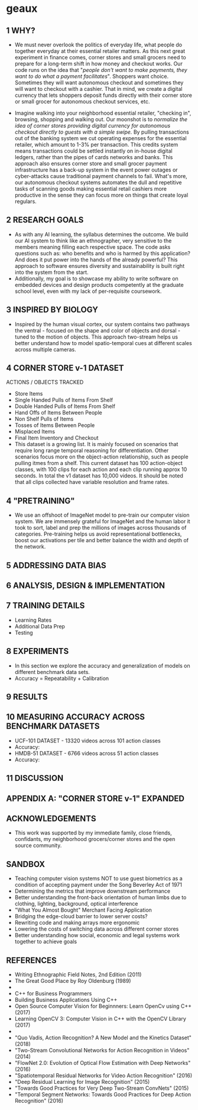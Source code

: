 # geaux

## 1 WHY?

* We must never overlook the politics of everyday life, what people do together everyday at their essential retailer matters.  As this next great experiment in finance comes, corner stores and small grocers need to prepare for a long-term shift in how money and checkout works.  Our code runs on the idea that "_people don't want to make payments, they want to do what a payment facilitates_".  Shoppers want choice.  Sometimes they will want autonomous checkout and sometimes they will want to checkout with a cashier.  That in mind, we create a digital currency that lets shoppers deposit funds directly with their corner store or small grocer for autonomous checkout services, etc.  

* Imagine walking into your neighborhood essential retailer, "checking in", browsing, shopping and walking out. Our moonshot is to _normalize the idea of corner stores providing digital currency for autonomous checkout directly to guests with a simple swipe._  By pulling transactions out of the banking system we cut operating expenses for the essential retailer, which amount to 1-3% per transaction.  This credits system means transactions could be settled instantly on in-house digital ledgers, rather than the pipes of cards networks and banks. This approach also ensures corner store and small grocer payment infrastructure has a back-up system in the event power outages or cyber-attacks cause traditional payment channels to fail.  What's more, our autonomous checkout systems automates the dull and repetitive tasks of scanning goods making essential retail cashiers more productive in the sense they can focus more on things that create loyal regulars.

## 2 RESEARCH GOALS

* As with any AI learning, the syllabus determines the outcome.  We build our AI system to think like an ethnographer, very sensitive to the members meaning filling each respective space.  The code asks questions such as:  who benefits and who is harmed by this application?  And does it put power into the hands of the already powerful?  This approach to software ensures diversity and sustainability is built right into the system from the start. 
* Additionally, my goal is to showcase my ability to write software on embedded devices and design products competently at the graduate school level, even with my lack of per-requisite coursework.

## 3 INSPIRED BY BIOLOGY

* Inspired by the human visual cortex, our system contains two pathways the ventral - focused on the shape and color of objects and dorsal - tuned to the motion of objects. This approach two-stream helps us better understand how to model spatio-temporal cues at different scales across multiple cameras. 

## 4 CORNER STORE v-1 DATASET

ACTIONS / OBJECTS TRACKED
  * Store Items
  * Single Handed Pulls of Items From Shelf
  * Double Handed Pulls of Items From Shelf
  * Hand Offs of Items Between People
  * Non Shelf Pulls of Items
  * Tosses of Items Between People
  * Misplaced Items 
  * Final Item Inventory and Checkout
  * This dataset is a growing list.  It is mainly focused on scenarios that require long range temporal reasoning for differentiation.  Other scenarios focus more on the object-action relationship, such as people pulling itmes from a shelf. This current dataset has 100 action-object classes, with 100 clips for each action and each clip running approx 10 seconds. In total the v1 dataset has 10,000 videos. It should be noted that all clips collected have variable resolution and frame rates.

## 4 "PRETRAINING"

* We use an offshoot of ImageNet model to pre-train our computer vision system. We are immensely grateful for ImageNet and the human labor it took to sort, label and prep the millions of images across thousands of categories. Pre-training helps us avoid representational bottlenecks, boost our activations per tile and better balance the width and depth of the network.

## 5 ADDRESSING DATA BIAS

## 6 ANALYSIS, DESIGN & IMPLEMENTATION 

## 7 TRAINING DETAILS

* Learning Rates 
* Additional Data Prep
* Testing

## 8 EXPERIMENTS

* In this section we explore the accuracy and generalization of models on different benchmark data sets. 
* Accuracy = Repeatability + Calibration

## 9 RESULTS

## 10 MEASURING ACCURACY ACROSS BENCHMARK DATASETS

* UCF-101 DATASET - 13320 videos across 101 action classes
* Accuracy:
* HMDB-51 DATASET - 6766 videos across 51 action classes
* Accuracy:

## 11 DISCUSSION

## APPENDIX A: "CORNER STORE v-1" EXPANDED

## ACKNOWLEDGEMENTS

* This work was supported by my immediate family, close friends, confidants, my neighborhood grocers/corner stores and the open source community. 

## SANDBOX

* Teaching computer vision systems NOT to use guest biometrics as a condition of accepting payment under the Song Beverley Act of 1971
* Determining the metrics that improve downstream performance
* Better understanding the front-back orientation of human limbs due to clothing, lighting, background, optical interference
* "What You Almost Bought" Merchant Facing Application
* Bridging the edge-cloud barrier to lower server costs?
* Rewriting code and making arrays more ergonomic
* Lowering the costs of switching data across different corner stores
* Better understanding how social, economic and legal systems work together to achieve goals

## REFERENCES

* Writing Ethnographic Field Notes, 2nd Edition (2011)
* The Great Good Place by Roy Oldenburg (1989)
* 
* C++ for Business Programmers
* Building Business Applications Using C++
* Open Source Computer Vision for Beginnners: Learn OpenCv using C++ (2017)
* Learning OpenCV 3: Computer Vision in C++ with the OpenCV Library (2017)
*
* "Quo Vadis, Action Recognition? A New Model and the Kinetics Dataset" (2018)
* "Two-Stream Convolutional Networks for Action Recognition in Videos" (2014)
* "FlowNet 2.0: Evolution of Optical Flow Estimation with Deep Networks" (2016)
* "Spatiotemporal Residual Networks for Video Action Recognition" (2016)
* "Deep Residual Learning for Image Recognition" (2015)
* "Towards Good Practices for Very Deep Two-Stream ConvNets" (2015)
* "Temporal Segment Networks: Towards Good Practices for Deep Action Recognition" (2016)
